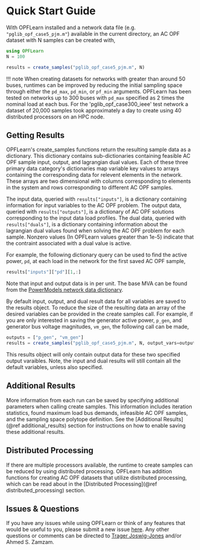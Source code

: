 # Quick Start Guide

With OPFLearn installed and a network data file (e.g. `"pglib_opf_case5_pjm.m"`) available in the current directory, an AC OPF dataset with N samples can be created with,

```julia
using OPFLearn
N = 100

results = create_samples("pglib_opf_case5_pjm.m", N)
```

!!! note
	When creating datasets for networks with greater than around 50 buses, runtimes can be improved by reducing the initial sampling space through either the `pd_max`, `pd_min`, or `pf_min` arguments. OPFLearn has been tested on networks up to 300 buses with `pd_max` specified as 2 times the nominal load at each bus. For the 'pglib\_opf\_case300\_ieee' test network a dataset of 20,000 samples took approximately a day to create using 40 distributed processors on an HPC node.

## Getting Results

OPFLearn's create_samples functions return the resulting sample data as a dictionary. 
This dictionary contains sub-dictionaries containing feasible AC OPF sample input, output, and lagrangian dual values. 
Each of these three primary data category's dictionaries map variable key values to arrays containing the corresponding data for relevent elements in the network. 
These arrays are two dimensional with columns corresponding to elements in the system and rows corresponding to different AC OPF samples. 

The input data, queried with `results["inputs"]`, is a dictionary containing information for input variables to the AC OPF problem.
The output data, queried with `results["outputs"]`, is a dictionary of AC OPF solutions corresponding to the input data load profiles.
The dual data, queried with `results["duals"]`, is a dictionary containing information about the lagrangian dual values found when solving the AC OPF problem for each sample. Nonzero values (In OPFLearn values greater than 1e-5) indicate that the contraint associated with a dual value is active.

For example, the following dictionary query can be used to find the active power, `pd`, at each load in the network for the first saved AC OPF sample,

```julia
results["inputs"]["pd"][1,:]
```

Note that input and output data is in per unit. The base MVA can be found from the [PowerModels network data dictionary](https://lanl-ansi.github.io/PowerModels.jl/stable/network-data/).

By default input, output, and dual result data for all variables are saved to the results object. 
To reduce the size of the resulting data an array of the desired variables can be provided in the create samples call. 
For example, if you are only interested in saving the generator active power, `p_gen`, and generator bus voltage magnitudes, `vm_gen`, the following call can be made,

```julia
outputs = ["p_gen", "vm_gen"]
results = create_samples("pglib_opf_case5_pjm.m", N, output_vars=outputs)
```

This results object will only contain output data for these two specified output varaibles. Note, the input and dual results will still contain all the default variables, unless also specified.


## Additional Results

More information from each run can be saved by specifying additional parameters when calling create samples. 
This information includes iteration statistics, found maximum load bus demands, infeasible AC OPF samples, and the sampling space polytope definition.
See the [Additional Results](@ref additional_results) section for instructions on how to enable saving these additional results.

## Distributed Processing

If there are multiple processors available, the runtime to create samples can be reduced by using distributed processing. 
OPFLearn has addition functions for creating AC OPF datasets that utilize distributed processing, which can be read about in the [Distributed Processing](@ref distributed_processing) section.


## Issues & Questions

If you have any issues while using OPFLearn or think of any features that would be useful to you, please submit a new issue [here](https://github.com/NREL/OPFLearn.jl/issues).
Any other questions or comments can be directed to [Trager Joswig-Jones](mailto:joswitra@uw.edu) and/or Ahmed S. Zamzam. 